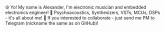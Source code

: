 ☮️ Yo! My name is Alexander, I'm electronic musician and embedded electronics engineer!
🎹 Psychoacoustics, Synthesizers, VSTs, MCUs, DSPs - it's all about me!
🙌 If you interested to collaborate - just send me PM to Telegram (nickname the same as on GitHub)!
